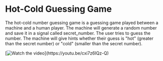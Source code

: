 # Hot-Cold Guessing Game

The hot-cold number guessing game is a guessing game played between a machine and a human player. The machine will generate a random number and save it in a signal called secret_number. The user tries to guess the number. The machine will give hints whether their guess is "hot" (greater than the secret number) or "cold" (smaller than the secret number).

[![Watch the video]([https://img.youtube.com/vi/nTQUwghvy5Q/default.jpg](https://i.ytimg.com/an_webp/cxi7z6IQz-Q/mqdefault_6s.webp?du=3000&sqp=CPD_lKAG&rs=AOn4CLAGpAmG14s5GOnk5N8KYEcN-G1jEw))](https://youtu.be/cxi7z6IQz-Q)
